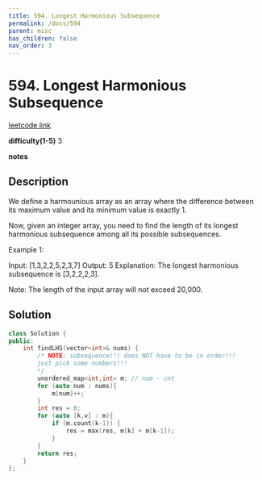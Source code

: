 ```yaml
---
title: 594. Longest Harmonious Subsequence
permalink: /docs/594
parent: misc
has_children: false
nav_order: 3
---
```

# 594. Longest Harmonious Subsequence
[leetcode link](https://leetcode.com/problems/longest-harmonious-subsequence/)

**difficulty(1-5)** 
3

**notes** 


## Description
We define a harmounious array as an array where the difference between its maximum value and its minimum value is exactly 1.

Now, given an integer array, you need to find the length of its longest harmonious subsequence among all its possible subsequences.

Example 1:

Input: [1,3,2,2,5,2,3,7]
Output: 5
Explanation: The longest harmonious subsequence is [3,2,2,2,3].
 

Note: The length of the input array will not exceed 20,000.

## Solution
```c++
class Solution {
public:
    int findLHS(vector<int>& nums) {
        /* NOTE: subsequence!!! does NOT have to be in order!!! 
        just pick some numbers!!!
        */
        unordered_map<int,int> m; // num - cnt
        for (auto num : nums){
            m[num]++;
        }
        int res = 0;
        for (auto [k,v] : m){
            if (m.count(k-1)) {
                res = max(res, m[k] + m[k-1]);
            }
        }
        return res;
    }
};
``` 

<!-- 
Default label
{: .label }

Blue label
{: .label .label-blue }

Stable
{: .label .label-green }

New release
{: .label .label-purple }

Coming soon
{: .label .label-yellow }

Deprecated
{: .label .label-red } -->
